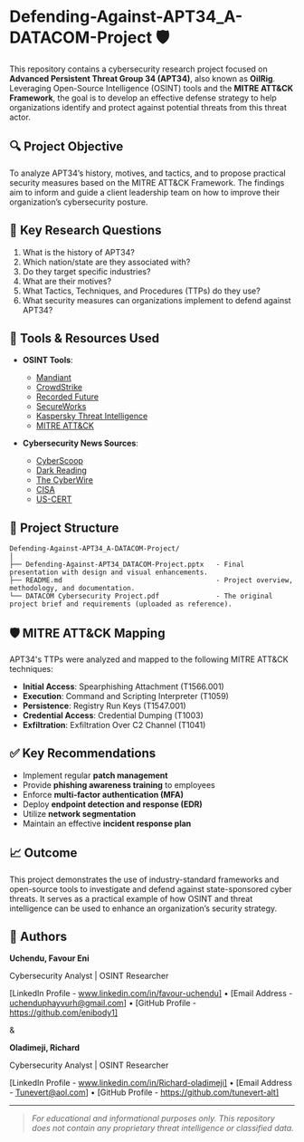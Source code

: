 # Defending-Against-APT34_A-DATACOM-Project 🛡️

This repository contains a cybersecurity research project focused on **Advanced Persistent Threat Group 34 (APT34)**, also known as **OilRig**. Leveraging Open-Source Intelligence (OSINT) tools and the **MITRE ATT&CK Framework**, the goal is to develop an effective defense strategy to help organizations identify and protect against potential threats from this threat actor.

## 🔍 Project Objective

To analyze APT34’s history, motives, and tactics, and to propose practical security measures based on the MITRE ATT&CK Framework. The findings aim to inform and guide a client leadership team on how to improve their organization’s cybersecurity posture.

## 📌 Key Research Questions

1. What is the history of APT34?
2. Which nation/state are they associated with?
3. Do they target specific industries?
4. What are their motives?
5. What Tactics, Techniques, and Procedures (TTPs) do they use?
6. What security measures can organizations implement to defend against APT34?

## 🧰 Tools & Resources Used

- **OSINT Tools**:
  - [Mandiant](https://www.mandiant.com/resources/blog)
  - [CrowdStrike](https://www.crowdstrike.com/)
  - [Recorded Future](https://www.recordedfuture.com/)
  - [SecureWorks](https://www.secureworks.com/)
  - [Kaspersky Threat Intelligence](https://www.kaspersky.com/)
  - [MITRE ATT&CK](https://attack.mitre.org/)

- **Cybersecurity News Sources**:
  - [CyberScoop](https://www.cyberscoop.com/)
  - [Dark Reading](https://www.darkreading.com/)
  - [The CyberWire](https://thecyberwire.com/)
  - [CISA](https://www.cisa.gov/)
  - [US-CERT](https://www.us-cert.gov/)

## 📁 Project Structure
```
Defending-Against-APT34_A-DATACOM-Project/
│
├── Defending-Against-APT34_DATACOM-Project.pptx   - Final presentation with design and visual enhancements.
├── README.md                                      - Project overview, methodology, and documentation.
└── DATACOM Cybersecurity Project.pdf              - The original project brief and requirements (uploaded as reference).
```

## 🛡️ MITRE ATT&CK Mapping

APT34's TTPs were analyzed and mapped to the following MITRE ATT&CK techniques:

- **Initial Access**: Spearphishing Attachment (T1566.001)
- **Execution**: Command and Scripting Interpreter (T1059)
- **Persistence**: Registry Run Keys (T1547.001)
- **Credential Access**: Credential Dumping (T1003)
- **Exfiltration**: Exfiltration Over C2 Channel (T1041)

## ✅ Key Recommendations

- Implement regular **patch management**
- Provide **phishing awareness training** to employees
- Enforce **multi-factor authentication (MFA)**
- Deploy **endpoint detection and response (EDR)**
- Utilize **network segmentation**
- Maintain an effective **incident response plan**

## 📈 Outcome

This project demonstrates the use of industry-standard frameworks and open-source tools to investigate and defend against state-sponsored cyber threats. It serves as a practical example of how OSINT and threat intelligence can be used to enhance an organization’s security strategy.

## 👤 Authors

**Uchendu, Favour Eni**

Cybersecurity Analyst | OSINT Researcher  

[LinkedIn Profile - www.linkedin.com/in/favour-uchendu] • [Email Address - uchenduphayvurh@gmail.com] • [GitHub Profile - https://github.com/enibody1]

&

**Oladimeji, Richard**

Cybersecurity Analyst | OSINT Researcher 

[LinkedIn Profile - www.linkedin.com/in/Richard-oladimeji] • [Email Address - Tunevert@aol.com] • [GitHub Profile - https://github.com/tunevert-alt]

---

> *For educational and informational purposes only. This repository does not contain any proprietary threat intelligence or classified data.*

